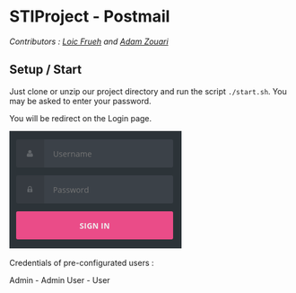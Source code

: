 # STIProject - Postmail
*Contributors : [Loic Frueh](https://github.com/Ludwig9392) and [Adam Zouari](https://github.com/AdamZouari)*

## Setup / Start

Just clone or unzip our project directory and run the script `./start.sh`.
You may be asked to enter your password.

You will be redirect on the Login page.

![](images/login.png)

Credentials of pre-configurated users : 

Admin - Admin
User - User